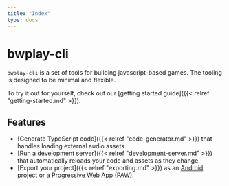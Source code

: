 ```yaml
---
title: "Index"
type: docs
---
```


# bwplay-cli

`bwplay-cli` is a set of tools for building javascript-based games.
The tooling is designed to be minimal and flexible.

To try it out for yourself, check out our [getting started guide]({{< relref "getting-started.md" >}}).

## Features

* [Generate TypeScript code]({{< relref "code-generator.md" >}}) that handles loading external audio assets.
* [Run a development server]({{< relref "development-server.md" >}}) that automatically reloads your code and assets as they change.
* [Export your project]({{< relref "exporting.md" >}}) as an [Android project](https://developer.android.com/) or a [Progressive Web App (PAW)](https://developer.mozilla.org/en-US/docs/Web/Progressive_web_apps).
